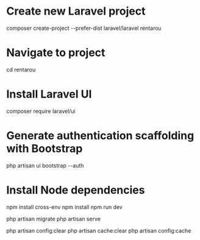 # Create new Laravel project
composer create-project --prefer-dist laravel/laravel rentarou

# Navigate to project
cd rentarou

# Install Laravel UI
composer require laravel/ui

# Generate authentication scaffolding with Bootstrap
php artisan ui bootstrap --auth

# Install Node dependencies
npm install cross-env
npm install
npm run dev

php artisan migrate
php artisan serve


php artisan config:clear
php artisan cache:clear
php artisan config:cache

